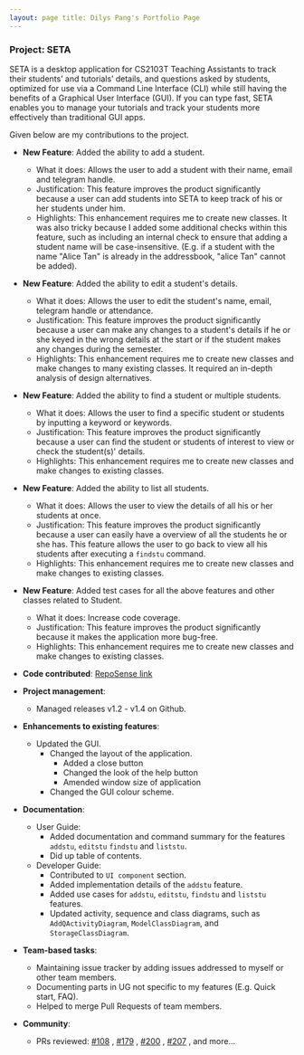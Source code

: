 ```yaml
---
layout: page title: Dilys Pang's Portfolio Page
---
```


### Project: SETA

SETA is a desktop application for CS2103T Teaching Assistants to track their students’ and tutorials’ details, and
questions asked by students, optimized for use via a Command Line Interface (CLI) while still having the benefits of a
Graphical User Interface (GUI). If you can type fast, SETA enables you to manage your tutorials and track your students
more effectively than traditional GUI apps.

Given below are my contributions to the project.

* **New Feature**: Added the ability to add a student.
    * What it does: Allows the user to add a student with their name, email and telegram handle.
    * Justification: This feature improves the product significantly because a user can add students into SETA to keep track of his or her students under him.
    * Highlights: This enhancement requires me to create new classes. It was also tricky because I added some additional checks within this feature, such as including an internal 
      check to ensure that adding a student name will be case-insensitive. 
      (E.g. if a student with the name "Alice Tan" is already in the addressbook, "alice   Tan" cannot be added).


* **New Feature**: Added the ability to edit a student's details.
    * What it does: Allows the user to edit the student's name, email, telegram handle or attendance.
    * Justification: This feature improves the product significantly because a user can make any changes to a student's
      details if he or she keyed in the wrong details at the start or if the student makes any changes during the
      semester.
    * Highlights: This enhancement requires me to create new classes and make changes to many existing classes. It
      required an in-depth analysis of design alternatives.


* **New Feature**: Added the ability to find a student or multiple students.
    * What it does: Allows the user to find a specific student or students by inputting a keyword or keywords.
    * Justification: This feature improves the product significantly because a user can find the student or students of
      interest to view or check the student(s)' details.
    * Highlights: This enhancement requires me to create new classes and make changes to existing classes.


* **New Feature**: Added the ability to list all students.
    * What it does: Allows the user to view the details of all his or her students at once.
    * Justification: This feature improves the product significantly because a user can easily have a overview of all
      the students he or she has. This feature allows the user to go back to view all his students after executing a 
      `findstu` command.
    * Highlights: This enhancement requires me to create new classes and make changes to existing classes.


* **New Feature**: Added test cases for all the above features and other classes related to Student.
    * What it does: Increase code coverage.
    * Justification: This feature improves the product significantly because it makes the application more bug-free.
    * Highlights: This enhancement requires me to create new classes and make changes to existing classes.

* **Code
  contributed**: [RepoSense link](https://nus-cs2103-ay2223s1.github.io/tp-dashboard/?search=dilysss&breakdown=true&sort=groupTitle&sortWithin=title&since=2022-09-16&timeframe=commit&mergegroup=&groupSelect=groupByRepos&checkedFileTypes=docs~functional-code~test-code~other)

* **Project management**:
    * Managed releases v1.2 - v1.4 on Github.
    
* **Enhancements to existing features**:
    * Updated the GUI.
        * Changed the layout of the application.
          * Added a close button
          * Changed the look of the help button
          * Amended window size of application
        * Changed the GUI colour scheme.

* **Documentation**:
    * User Guide:
        * Added documentation and command summary for the features `addstu`, `editstu` `findstu` and `liststu`.
        * Did up table of contents.
    * Developer Guide:
        * Contributed to `UI component` section.
        * Added implementation details of the `addstu` feature.
        * Added use cases for `addstu`, `editstu`, `findstu` and `liststu` features.
        * Updated activity, sequence and class diagrams, such as `AddQActivityDiagram`, `ModelClassDiagram`,
          and `StorageClassDiagram`.

* **Team-based tasks**:
  * Maintaining issue tracker by adding issues addressed to myself or other team members.
  * Documenting parts in UG not specific to my features (E.g. Quick start, FAQ).
  * Helped to merge Pull Requests of team members.

* **Community**:
    * PRs reviewed: [\#108](https://github.com/AY2223S1-CS2103T-T08-4/tp/pull/108)
      , [\#179](https://github.com/AY2223S1-CS2103T-T08-4/tp/pull/179)
      , [\#200](https://github.com/AY2223S1-CS2103T-T08-4/tp/pull/200)
      , [\#207](https://github.com/AY2223S1-CS2103T-T08-4/tp/pull/207)
      , and more...


